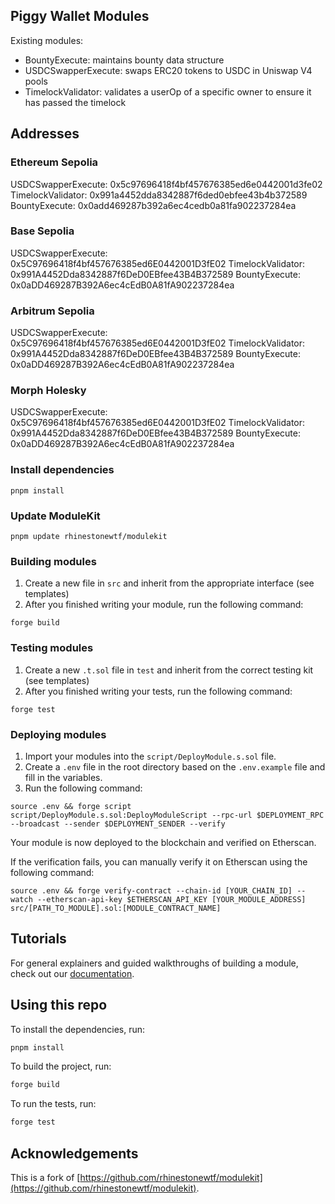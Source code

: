 ## Piggy Wallet Modules

Existing modules:

- BountyExecute: maintains bounty data structure
- USDCSwapperExecute: swaps ERC20 tokens to USDC in Uniswap V4 pools
- TimelockValidator: validates a userOp of a specific owner to ensure it has passed the timelock

## Addresses

### Ethereum Sepolia

USDCSwapperExecute: 0x5c97696418f4bf457676385ed6e0442001d3fe02
TimelockValidator: 0x991a4452dda8342887f6ded0ebfee43b4b372589
BountyExecute: 0x0add469287b392a6ec4cedb0a81fa902237284ea

### Base Sepolia

USDCSwapperExecute: 0x5C97696418f4bf457676385ed6E0442001D3fE02
TimelockValidator: 0x991A4452Dda8342887f6DeD0EBfee43B4B372589
BountyExecute: 0x0aDD469287B392A6ec4cEdB0A81fA902237284ea

### Arbitrum Sepolia

USDCSwapperExecute: 0x5C97696418f4bf457676385ed6E0442001D3fE02
TimelockValidator: 0x991A4452Dda8342887f6DeD0EBfee43B4B372589
BountyExecute: 0x0aDD469287B392A6ec4cEdB0A81fA902237284ea

### Morph Holesky

USDCSwapperExecute: 0x5C97696418f4bf457676385ed6E0442001D3fE02
TimelockValidator: 0x991A4452Dda8342887f6DeD0EBfee43B4B372589
BountyExecute: 0x0aDD469287B392A6ec4cEdB0A81fA902237284ea

### Install dependencies

```shell
pnpm install
```

### Update ModuleKit

```shell
pnpm update rhinestonewtf/modulekit
```

### Building modules

1. Create a new file in `src` and inherit from the appropriate interface (see templates)
2. After you finished writing your module, run the following command:

```shell
forge build
```

### Testing modules

1. Create a new `.t.sol` file in `test` and inherit from the correct testing kit (see templates)
2. After you finished writing your tests, run the following command:

```shell
forge test
```

### Deploying modules

1. Import your modules into the `script/DeployModule.s.sol` file.
2. Create a `.env` file in the root directory based on the `.env.example` file and fill in the variables.
3. Run the following command:

```shell
source .env && forge script script/DeployModule.s.sol:DeployModuleScript --rpc-url $DEPLOYMENT_RPC --broadcast --sender $DEPLOYMENT_SENDER --verify
```

Your module is now deployed to the blockchain and verified on Etherscan.

If the verification fails, you can manually verify it on Etherscan using the following command:

```shell
source .env && forge verify-contract --chain-id [YOUR_CHAIN_ID] --watch --etherscan-api-key $ETHERSCAN_API_KEY [YOUR_MODULE_ADDRESS] src/[PATH_TO_MODULE].sol:[MODULE_CONTRACT_NAME]
```

## Tutorials

For general explainers and guided walkthroughs of building a module, check out our [documentation](https://docs.rhinestone.wtf/modulekit).

## Using this repo

To install the dependencies, run:

```bash
pnpm install
```

To build the project, run:

```bash
forge build
```

To run the tests, run:

```bash
forge test
```

## Acknowledgements

This is a fork of [https://github.com/rhinestonewtf/modulekit](https://github.com/rhinestonewtf/modulekit).
